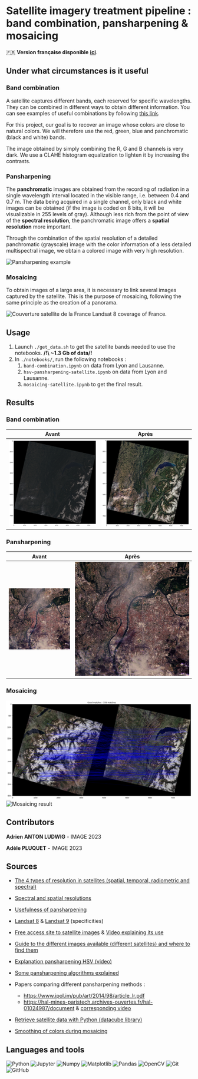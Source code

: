 # Satellite imagery treatment pipeline : band combination, pansharpening & mosaicing

🇫🇷 **Version française disponible** [**ici**](README_FR.md).

## Under what circumstances is it useful

### Band combination

A satellite captures different bands, each reserved for specific wavelengths. They can be combined in different ways to obtain different information. You can see examples of useful combinations by following [this link](https://gisgeography.com/landsat-8-bands-combinations/).

For this project, our goal is to recover an image whose colors are close to natural colors. We will therefore use the red, green, blue and panchromatic (black and white) bands.

The image obtained by simply combining the R, G and B channels is very dark. We use a CLAHE histogram equalization to lighten it by increasing the contrasts.

### Pansharpening

The **panchromatic** images are obtained from the recording of radiation in a single wavelength interval located in the visible range, i.e. between 0.4 and 0.7 m. The data being acquired in a single channel, only black and white images can be obtained (if the image is coded on 8 bits, it will be visualizable in 255 levels of gray). Although less rich from the point of view of the **spectral resolution**, the panchromatic image offers a **spatial resolution** more important.

Through the combination of the spatial resolution of a detailed panchromatic (grayscale) image with the color information of a less detailed multispectral image, we obtain a colored image with very high resolution.

![Pansharpening example](https://www.geosage.com/highview/figures/definition_qb.gif)

### Mosaicing

To obtain images of a large area, it is necessary to link several images captured by the satellite. This is the purpose of mosaicing, following the same principle as the creation of a panorama.

![Couverture satellite de la France](https://images-ext-2.discordapp.net/external/4p7SjYIcn5f5iLTYfIfMQNWeuqEz8khNw533A643jfU/%3Ft%3D1392906248652/https/ids.equipex-geosud.fr/documents/10180/26536/emrpise_france_landsat8.jpg/fd1e7f5b-30b6-4de0-9f5f-51374f011655?width=1064&height=684)
Landsat 8 coverage of France.

## Usage

1. Launch `./get_data.sh` to get the satellite bands needed to use the notebooks. **/!\ ~1.3 Gb of data/!**
2. In `./notebooks/`, run the following notebooks :
   1. `band-combination.ipynb` on data from Lyon and Lausanne.
   2. `hsv-pansharpening-satellite.ipynb` on data from Lyon and Lausanne.
   3. `mosaicing-satellite.ipynb` to get the final result.

## Results

### Band combination

| Avant                                                                | Après                                                                |
| -------------------------------------------------------------------- | --------------------------------------------------------------------- |
| ![Band combination before](./images/results/band_combination_dark.png) | ![Band combination after](./images/results/band_combination_bright.png) |

### Pansharpening

| Avant                                                | Après                                                       |
| ---------------------------------------------------- | ------------------------------------------------------------ |
| ![Pansharpening before](./images/results/lyon_rgb.png) | ![Pansharpening after](./images/results/lyon_pansharpened.png) |

### Mosaicing

![Mosaicing matching](./images/results/matching_color.png)
![Mosaicing result](./images/results/mosaic_color_hd.jpeg)

## Contributors

**Adrien ANTON LUDWIG** - IMAGE 2023

**Adèle PLUQUET** - IMAGE 2023

## Sources

- [The 4 types of resolution in satellites (spatial, temporal, radiometric and spectral)](https://eo.belspo.be/fr/actualites/resolution-spectrale)
- [Spectral and spatial resolutions](https://eo.belspo.be/fr/les-images-de-teledetection)
- [Usefulness of pansharpening](https://eos.com/make-an-analysis/panchromatic/)
- [Landsat 8](https://www.usgs.gov/landsat-missions/landsat-8) & [Landsat 9](https://www.usgs.gov/landsat-missions/landsat-9) (specificities)
- [Free access site to satellite images](https://earthexplorer.usgs.gov/) & [Video explaining its use](https://www.youtube.com/watch?v=GmwBJT3ioao&ab_channel=KlasKarlsson)
- [Guide to the different images available (different satellites) and where to find them](https://ids.equipex-geosud.fr/web/guest/images-landsat-8)
- [Explanation pansharpening HSV (video)](https://www.youtube.com/watch?v=-139c169pKQ&ab_channel=ThalesSehnK%C3%B6rting)
- [Some pansharpening algorithms explained](https://pro.arcgis.com/fr/pro-app/latest/help/analysis/raster-functions/fundamentals-of-pan-sharpening-pro.htm)
- Papers comparing different pansharpening methods :

  - https://www.ipol.im/pub/art/2014/98/article_lr.pdf
  - https://hal-mines-paristech.archives-ouvertes.fr/hal-01024987/document  & [corresponding video](https://www.youtube.com/watch?v=9TgU6migUy0&ab_channel=MITEducation)
- [Retrieve satellite data with Python (datacube library)](https://docs.dea.ga.gov.au/notebooks/Frequently_used_code/Pan_sharpening_Brovey.html)
- [Smoothing of colors during mosaicing](https://hal.archives-ouvertes.fr/hal-01373314/file/cresson2015.pdf)

## Languages and tools

![Python](https://img.shields.io/badge/-Python-3776AB?logo=Python&logoColor=white&style=for-the-badge)
![Jupyter](https://img.shields.io/badge/-JUPYTER-F37626?style=for-the-badge&logo=jupyter&logoColor=white)
![Numpy](https://img.shields.io/badge/-NUMPY-013243?style=for-the-badge&logo=numpy&logoColor=white)
![Matplotlib](https://img.shields.io/badge/Matplotlib-21b5f4.svg?style=for-the-badge&logo=Altair&logoColor=white)
![Pandas](https://img.shields.io/badge/-PANDAS-150458?style=for-the-badge&logo=pandas&logoColor=white)
![OpenCV](https://img.shields.io/badge/-OpenCV-5C3EE8?logo=OpenCV&logoColor=white&style=for-the-badge)
![Git](https://img.shields.io/badge/git-F05032?style=for-the-badge&logo=git&logoColor=white)
![GitHub](https://img.shields.io/badge/github-181717?style=for-the-badge&logo=github&logoColor=white)

